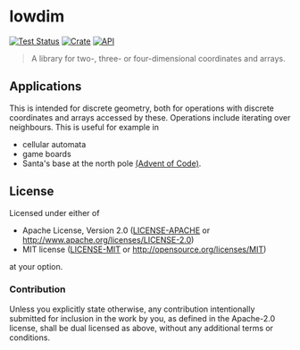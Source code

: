 # lowdim

[![Test Status](https://github.com/starblue/lowdim/workflows/Test/badge.svg?event=push)](https://github.com/starblue/lowdim/actions)
[![Crate](https://img.shields.io/crates/v/lowdim.svg)](https://crates.io/crates/lowdim)
[![API](https://docs.rs/lowdim/badge.svg)](https://docs.rs/lowdim)

> A library for two-, three- or four-dimensional coordinates and arrays.

## Applications

This is intended for discrete geometry,
both for operations with discrete coordinates and arrays accessed by these.
Operations include iterating over neighbours.
This is useful for example in

- cellular automata
- game boards
- Santa's base at the north pole [(Advent of Code)](https://adventofcode.com/).

## License

Licensed under either of

- Apache License, Version 2.0 ([LICENSE-APACHE](LICENSE-APACHE) or
  http://www.apache.org/licenses/LICENSE-2.0)
- MIT license ([LICENSE-MIT](LICENSE-MIT) or http://opensource.org/licenses/MIT)

at your option.

### Contribution

Unless you explicitly state otherwise, any contribution intentionally submitted
for inclusion in the work by you, as defined in the Apache-2.0 license, shall be
dual licensed as above, without any additional terms or conditions.
